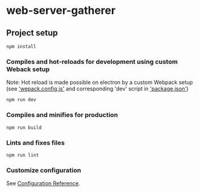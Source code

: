 # web-server-gatherer

## Project setup

```
npm install
```

### Compiles and hot-reloads for development using custom Weback setup

Note: Hot reload is made possible on electron by a custom Webpack setup (see ['wepack.config.js'](./wepack.config.js) and corresponding 'dev' script in ['package.json'](./package.json))

```
npm run dev
```

### Compiles and minifies for production

```
npm run build
```

### Lints and fixes files

```
npm run lint
```

### Customize configuration

See [Configuration Reference](https://cli.vuejs.org/config/).
